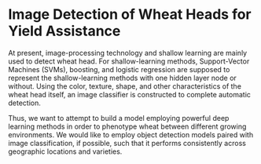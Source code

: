 # Image Detection of Wheat Heads for Yield Assistance

At present, image-processing technology and shallow learning are mainly used to detect wheat head. For shallow-learning methods, Support-Vector Machines (SVMs), boosting, and logistic regression are supposed to represent the shallow-learning methods with one hidden layer node or without. Using the color, texture, shape, and other characteristics of the wheat head itself, an image classifier is constructed to complete automatic detection. 

Thus, we want to attempt to build a model employing powerful deep learning methods in order to phenotype wheat between different growing environments. We would like to employ object detection models paired with image classification, if possible, such that it performs consistently across geographic locations and varieties.  


